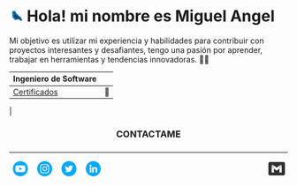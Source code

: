 

  # <img src="./assets/birdy.gif" width="25px">  Hola! mi nombre es Miguel Angel 



Mi objetivo es utilizar mi experiencia y habilidades para contribuir con proyectos interesantes y desafiantes, tengo una pasión por aprender, trabajar en herramientas y tendencias innovadoras. 🐱‍👤


|Ingeniero de Software       |                              |
|----------------------------|------------------------------|
|<a href="">Certificados</a> |📜                           
|

### 
<h3 align="center">CONTACTAME</h2>

###
---------------------------------------------------------- 

<div> 
  <a href="https://www.youtube.com/channel/UCGf4Ws-6bJP7b2JV3my2aiw" target="_blank"><img src="./assets/contactame2.png" width="40px"target="_blank"></a>
  <a href="https://www.instagram.com/miguelg0205/" target="_blank"><img src="./assets/contactame4.png" width="40px" target="_blank"></a>
  <a href="https://twitter.com/miguelhito54" target="_blank"><img src="./assets/contactame3.png" width="40px" target="_blank"></a>
  <a href = "mailto:miguelhito54@gmail.com"><img align="right" src="./assets/contactame5.png" target="_blank" width="40px"></a>
  <a href="https://www.linkedin.com/in/miguel-angel-garcia-6a983419a/" target="_blank"><img src="./assets/contactame1.png" target="_blank" width="40px"></a> 
</div>